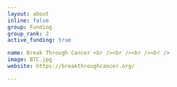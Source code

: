 ```yaml
---
layout: about
inline: false
group: Funding
group_rank: 2
active_funding: true

name: Break Through Cancer <br /><br /><br /><br /> 
image: BTC.jpg
website: https://breakthroughcancer.org/

---
```

